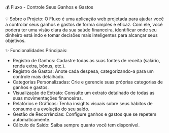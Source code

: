 💰 Fluxo - Controle Seus Ganhos e Gastos

💡 Sobre o Projeto:
O Fluxo é uma aplicação web projetada para ajudar você a controlar seus ganhos e gastos de forma simples e eficaz. Com ele, você poderá ter uma visão clara da sua saúde financeira, identificar onde seu dinheiro está indo e tomar decisões mais inteligentes para alcançar seus objetivos.

✨ Funcionalidades Principais:
- Registro de Ganhos: Cadastre todas as suas fontes de receita (salário, renda extra, bônus, etc.).
- Registro de Gastos: Anote cada despesa, categorizando-a para um controle mais detalhado.
- Categorias Personalizadas: Crie e gerencie suas próprias categorias de ganhos e gastos.
- Visualização de Extrato: Consulte um extrato detalhado de todas as suas movimentações financeiras.
- Relatórios e Gráficos: Tenha insights visuais sobre seus hábitos de consumo e a evolução do seu saldo.
- Gestão de Recorrências: Configure ganhos e gastos que se repetem automaticamente.
- Cálculo de Saldo: Saiba sempre quanto você tem disponível.
